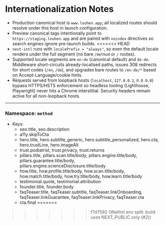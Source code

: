 # Internationalization Notes

- Production canonical host is `www.louhen.app`; all localized routes should resolve under this host in launch configuration.
- Preview canonical tags intentionally point to `https://staging.louhen.app` and are paired with `noindex` directives so search engines ignore pre-launch builds.
<<<<<<< HEAD
- `next-intl` runs with `localePrefix = "always"`, so even the default locale renders under the full segment (no bare `/method` or `/` routes).
- Supported locale segments are `en-de` (canonical default) and `de-de`. Middleware short-circuits already-localised paths, issues 308 redirects for short codes (`/en`, `/de`), and upgrades bare routes to `/en-de/*` based on Accept-Language/cookie hints.
- Requests served from loopback hosts (`localhost`, `127.0.0.1`, `0.0.0.0`) bypass HTTPS/HSTS enforcement so headless tooling (Lighthouse, Playwright) never hits a Chrome interstitial. Security headers remain active for all non-loopback hosts.

---

### Namespace: `method`
- Keys:
  - seo.title, seo.description
  - a11y.skipToCta
  - hero.title, hero.subtitle_generic, hero.subtitle_personalized, hero.cta, hero.trustLine, hero.imageAlt
  - trust.podiatrist, trust.privacy, trust.returns
  - pillars.title, pillars.scan.title/body, pillars.engine.title/body, pillars.guarantee.title/body, pillars.engine.scienceDisclosure.title/body
  - how.title, how.profile.title/body, how.scan.title/body, how.match.title/body, how.try.title/body, how.learn.title/body
  - testimonial.quote, testimonial.attribution
  - founder.title, founder.body
  - faqTeaser.title, faqTeaser.subtitle, faqTeaser.linkOnboarding, faqTeaser.linkGuarantee, faqTeaser.linkPrivacy, faqTeaser.cta
  - cta.final
=======
>>>>>>> f7d7592 (Waitlist env split: build uses NEXT_PUBLIC only (#2))
